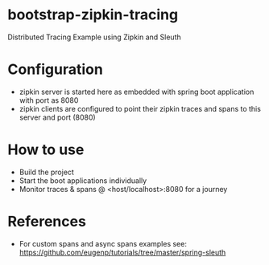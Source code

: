 # bootstrap-zipkin-tracing
Distributed Tracing Example using Zipkin and Sleuth

# Configuration
- zipkin server is started here as embedded with spring boot application with port as 8080
- zipkin clients are configured to point their zipkin traces and spans to this server and port (8080)

# How to use
- Build the project
- Start the boot applications individually
- Monitor traces & spans @ <host/localhost>:8080 for a journey
# References
- For custom spans and async spans examples see: https://github.com/eugenp/tutorials/tree/master/spring-sleuth
